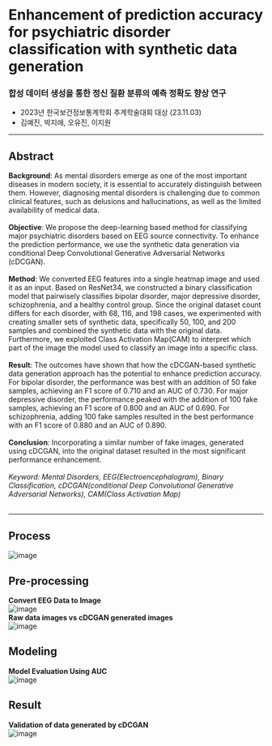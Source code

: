 # Enhancement of prediction accuracy for psychiatric disorder classification with synthetic data generation
### 합성 데이터 생성을 통한 정신 질환 분류의 예측 정확도 향상 연구
- 2023년 한국보건정보통계학회 추계학술대회 대상 (23.11.03)
- 김예진, 박지애, 오유진, 이지원
***
## Abstract
**Background**: As mental disorders emerge as one of the most important diseases in modern society, it is essential to accurately distinguish between them. However, diagnosing mental disorders is challenging due to common clinical features, such as delusions and hallucinations, as well as the limited availability of medical data. <br>
<br>
**Objective**: We propose the deep-learning based method for classifying major psychiatric disorders based on EEG source connectivity. To enhance the prediction performance, we use the synthetic data generation via conditional Deep Convolutional Generative Adversarial Networks (cDCGAN).<br>
<br>
**Method**: We converted EEG features into a single heatmap image and used it as an input. Based on ResNet34, we constructed a binary classification model that pairwisely classifies bipolar disorder, major depressive disorder, schizophrenia, and a healthy control group. Since the original dataset count differs for each disorder, with 68, 116, and 198 cases, we experimented with creating smaller sets of synthetic data, specifically 50, 100, and 200 samples and combined the synthetic data with the original data. Furthermore, we exploited Class Activation Map(CAM) to interpret which part of the image the model used to classify an image into a specific class.<br>
<br>
**Result**: The outcomes have shown that how the cDCGAN-based synthetic data generation approach has the potential to enhance prediction accuracy. For bipolar disorder, the performance was best with an addition of 50 fake samples, achieving an F1 score of 0.710 and an AUC of 0.730. For major depressive disorder, the performance peaked with the addition of 100 fake samples, achieving an F1 score of 0.800 and an AUC of 0.690. For schizophrenia, adding 100 fake samples resulted in the best performance with an F1 score of 0.880 and an AUC of 0.890.<br>
<br>
**Conclusion**: Incorporating a similar number of fake images, generated using cDCGAN, into the original dataset resulted in the most significant performance enhancement.<br>
<br>
*Keyword: Mental Disorders, EEG(Electroencephalogram), Binary Classification, cDCGAN(conditional Deep Convolutional Generative Adversarial Networks), CAM(Class Activation Map)*<br>
<br>
***
## Process
![image](https://github.com/white-bean/EEG/assets/58061467/b50c40e9-5fb0-4c54-a05d-abf6850c0c8e)
<br>
## Pre-processing
**Convert EEG Data to Image**<br>
![image](https://github.com/white-bean/EEG/assets/58061467/23df6660-b978-487d-abe7-17ef887be43a)
<br>
**Raw data images vs cDCGAN generated images**<br>
![image](https://github.com/white-bean/EEG/assets/58061467/92002049-730f-4313-9d41-821c663056d6)
<br>
## Modeling
**Model Evaluation Using AUC**<br>
![image](https://github.com/white-bean/EEG/assets/58061467/ef9f8ff5-cfa8-425c-8540-878dae852ff9)
<br>
## Result
**Validation of data generated by cDCGAN**<br>
![image](https://github.com/white-bean/EEG/assets/58061467/9745d5b2-763a-4e8d-93b8-a6c54eebcab3)
